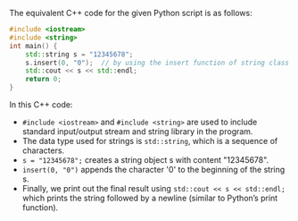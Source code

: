 The equivalent C++ code for the given Python script is as follows: 

```cpp
#include <iostream>
#include <string>
int main() {
    std::string s = "12345678";
    s.insert(0, "0");  // by using the insert function of string class in C++
    std::cout << s << std::endl;
    return 0;
}
```
In this C++ code:
- `#include <iostream>` and `#include <string>` are used to include standard input/output stream and string library in the program.
- The data type used for strings is `std::string`, which is a sequence of characters.
- `s = "12345678";` creates a string object s with content "12345678".
- `insert(0, "0")` appends the character '0' to the beginning of the string s.
- Finally, we print out the final result using `std::cout << s << std::endl;` which prints the string followed by a newline (similar to Python’s print function).
